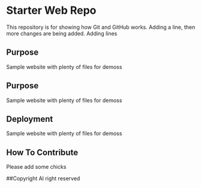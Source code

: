 # Starter Web Repo

This repository is for showing how Git and GitHub works. Adding a line, then more changes are being added. Adding lines

## Purpose

Sample website with plenty of files for demoss

## Purpose
Sample website with plenty of files for demoss


## Deployment
Sample website with plenty of files for demoss

## How To Contribute

Please add some chicks

##Copyright
Al right reserved